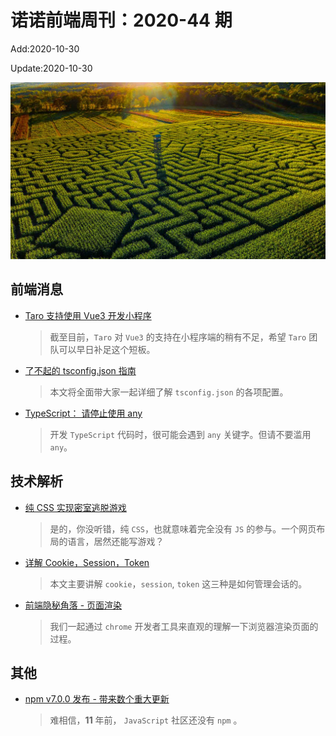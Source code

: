 <!--
 * @Description: 2020-44
 * @Author: zoeblow
 * @Email: wangfuyuan@nnuo.com
 * @Date: 2020-07-17 19:10:44
 * @LastEditors: zoeblow
 * @LastEditTime: 2020-10-30 14:14:37
 * @FilePath: \nuofe-weekly\2020\weekly-44.md
 -->

# 诺诺前端周刊：2020-44 期

Add:2020-10-30

Update:2020-10-30

![202044](../images/2020/202044.jpg)

## 前端消息

- [Taro 支持使用 Vue3 开发小程序](https://mp.weixin.qq.com/s/EiXbZ4URG9D8sA-2ZgkfOQ)

  > 截至目前，`Taro` 对 `Vue3` 的支持在小程序端的稍有不足，希望 `Taro` 团队可以早日补足这个短板。

- [了不起的 tsconfig.json 指南](https://mp.weixin.qq.com/s/YMgSxgsf0KpwMIH33aJY-A)

  > 本文将全面带大家一起详细了解 `tsconfig.json` 的各项配置。

- [TypeScript： 请停止使用 any](https://mp.weixin.qq.com/s/2_p7o2PKZwx8LEgW0w8Wsg)

  > 开发 `TypeScript` 代码时，很可能会遇到 `any` 关键字。但请不要滥用`any`。

## 技术解析

- [纯 CSS 实现密室逃脱游戏](https://mp.weixin.qq.com/s/y4QBEkTdcItWcMRJKootXw)

  > 是的，你没听错，纯 `CSS`，也就意味着完全没有 `JS` 的参与。一个网页布局的语言，居然还能写游戏？

- [详解 Cookie，Session，Token](https://mp.weixin.qq.com/s/pxkyAQIFAwTGcIQc8RxlNA)

  > 本文主要讲解 `cookie`，`session`, `token` 这三种是如何管理会话的。

- [前端隐秘角落 - 页面渲染](https://mp.weixin.qq.com/s/Y_iNtM2TdvilRY6NN1Ag9g)

  > 我们一起通过 `chrome` 开发者工具来直观的理解一下浏览器渲染页面的过程。

## 其他

- [npm v7.0.0 发布 - 带来数个重大更新](https://mp.weixin.qq.com/s/NMHOgbqr27id8HZO5GW4bg)

  > 难相信，**11** 年前， `JavaScript` 社区还没有 `npm` 。
